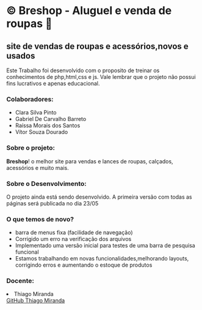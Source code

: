 # ©️ Breshop - Aluguel e venda de roupas 👕
## site de vendas de roupas e acessórios,novos e usados
Este Trabalho foi desenvolvido com o proposito de treinar os conhecimentos de php,html,css e js.
Vale lembrar que o projeto não possui fins lucrativos e apenas educacional.
### Colaboradores:
<ul>
<li>Clara Silva Pinto</li>
<li> Gabriel De Carvalho Barreto</li>
<li>Raíssa Morais dos Santos</li>
<li>Vítor Souza Dourado</li></ul>
<h3>Sobre o projeto:</h3>
<p><b>Breshop</b>! o melhor site para vendas e lances de roupas, calçados, acessórios e muito mais.</p>
<h3> Sobre o Desenvolvimento:</h3>
<p>O projeto ainda está sendo desenvolvido. A primeira versão com
  todas as páginas será publicada no dia 23/05</p>
<h3>O que temos de novo?</h3>
<ul>
<li>barra de menus fixa (facilidade de navegação)</li>
<li>Corrigido um erro na verificação dos arquivos</li>
<li>Implementado uma versão inicial para testes de uma barra de pesquisa funcional</li>
<li>Estamos trabalhando em novas funcionalidades,melhorando layouts, corrigindo erros e aumentando o estoque de produtos</li>
</ul>
<h3> Docente:</h3>
<li>Thiago Miranda</li>
<a href="https://github.com/mirandathiago">GitHub Thiago Miranda</a>

